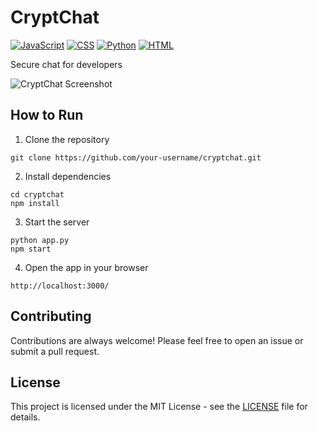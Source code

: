 # CryptChat

[![JavaScript](https://img.shields.io/badge/Language-JavaScript-yellow)](https://www.javascript.com/)
[![CSS](https://img.shields.io/badge/Language-CSS-blue)](https://www.w3.org/Style/CSS/)
[![Python](https://img.shields.io/badge/Language-Python-blueviolet)](https://www.python.org/)
[![HTML](https://img.shields.io/badge/Language-HTML-orange)](https://html.com/)

Secure chat for developers

![CryptChat Screenshot](/screenshots/cryptchat.png)

## How to Run

1. Clone the repository

```
git clone https://github.com/your-username/cryptchat.git
```

2. Install dependencies

```
cd cryptchat
npm install
```

3. Start the server

```
python app.py
npm start
```

4. Open the app in your browser

```
http://localhost:3000/
```

## Contributing

Contributions are always welcome! Please feel free to open an issue or submit a pull request.

## License

This project is licensed under the MIT License - see the [LICENSE](LICENSE) file for details.
